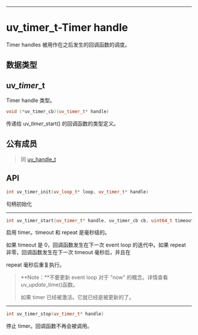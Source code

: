 
---

# uv\_timer\_t-Timer handle

Timer handles 被用作在之后发生的回调函数的调度。

## 数据类型

## uv\__timer_\_t

Timer handle 类型。

```cpp
void (*uv_timer_cb)(uv_timer_t* handle)
```

传递给 uv\__timer_\_start\(\) 的回调函数的类型定义。

## 公有成员

> 同 [uv\_handle\_t](/uvreq-t-base-request.md)

## API

```cpp
int uv_timer_init(uv_loop_t* loop, uv_timer_t* handle)
```

句柄初始化

---

```cpp
int uv_timer_start(uv_timer_t* handle, uv_timer_cb cb, uint64_t timeout, uint64_t repeat)
```

启用 timer。timeout 和 repeat 是毫秒级的。

如果 timeout 是 0，回调函数发生在下一次 event loop 的迭代中。如果 repeat 非零，回调函数发生在下一次 timeout 毫秒后，并且在

repeat 毫秒后重复执行。

> **Note：**不要更新 event loop 对于 "now" 的概念。详情查看 uv\__update_\_time\(\)函数。
>
> 如果 timer 已经被激活。它就已经是被更新的了。

---

```cpp
int uv_timer_stop(uv_timer_t* handle)
```

停止 timer。回调函数不再会被调用。

